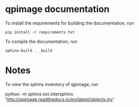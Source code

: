qpimage documentation
=====================
To install the requirements for building the documentation, run

    pip install -r requirements.txt

To compile the documentation, run

    sphinx-build . _build


Notes
=====
To view the sphinx inventory of qpimage, run

   python -m sphinx.ext.intersphinx 'http://qpimage.readthedocs.io/en/latest/objects.inv'
